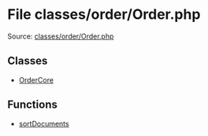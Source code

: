 File classes/order/Order.php
=========

Source: [classes/order/Order.php](https://github.com/PrestaShop/PrestaShop/blob/1.6.0.1/classes/order/Order.php)


Classes
-------

* [OrderCore](class.OrderCore.md)

Functions
---------

* [sortDocuments](function.sortDocuments.md)
